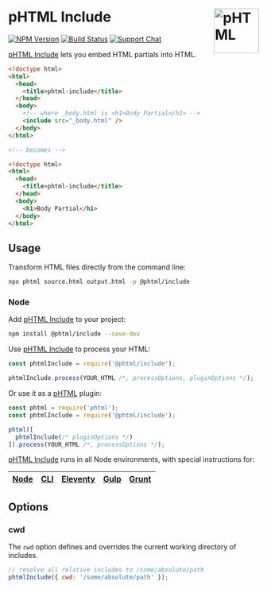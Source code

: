# pHTML Include [<img src="https://phtml.io/logo.svg" alt="pHTML" width="90" height="90" align="right">][phtml]

[![NPM Version][npm-img]][npm-url]
[![Build Status][cli-img]][cli-url]
[![Support Chat][git-img]][git-url]

[pHTML Include] lets you embed HTML partials into HTML.

```html
<!doctype html>
<html>
  <head>
    <title>phtml-include</title>
  </head>
  <body>
    <!-- where _body.html is <h1>Body Partial</h1> -->
    <include src="_body.html" />
  </body>
</html>

<!-- becomes -->

<!doctype html>
<html>
  <head>
    <title>phtml-include</title>
  </head>
  <body>
    <h1>Body Partial</h1>
  </body>
</html>
```

## Usage

Transform HTML files directly from the command line:

```bash
npx phtml source.html output.html -p @phtml/include
```

### Node

Add [pHTML Include] to your project:

```bash
npm install @phtml/include --save-dev
```

Use [pHTML Include] to process your HTML:

```js
const phtmlInclude = require('@phtml/include');

phtmlInclude.process(YOUR_HTML /*, processOptions, pluginOptions */);
```

Or use it as a [pHTML] plugin:

```js
const phtml = require('phtml');
const phtmlInclude = require('@phtml/include');

phtml([
  phtmlInclude(/* pluginOptions */)
]).process(YOUR_HTML /*, processOptions */);
```

[pHTML Include] runs in all Node environments, with special instructions for:

| [Node](INSTALL.md#node) | [CLI](INSTALL.md#phtml-cli) | [Eleventy](INSTALL.md#eleventy) | [Gulp](INSTALL.md#gulp) | [Grunt](INSTALL.md#grunt) |
| --- | --- | --- | --- | --- |

## Options

### cwd

The `cwd` option defines and overrides the current working directory of includes.

```js
// resolve all relative includes to /some/absolute/path
phtmlInclude({ cwd: '/some/absolute/path' });
```

[cli-img]: https://img.shields.io/travis/phtmlorg/phtml-include.svg
[cli-url]: https://travis-ci.org/phtmlorg/phtml-include
[git-img]: https://img.shields.io/badge/support-chat-blue.svg
[git-url]: https://gitter.im/phtmlorg/phtml
[npm-img]: https://img.shields.io/npm/v/@phtml/include.svg
[npm-url]: https://www.npmjs.com/package/@phtml/include

[pHTML]: https://github.com/phtmlorg/phtml
[pHTML Include]: https://github.com/phtmlorg/phtml-include
